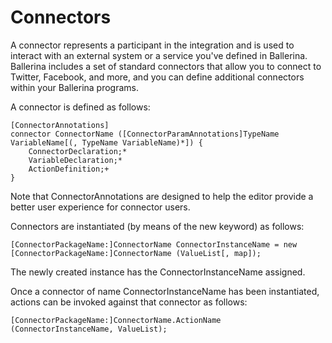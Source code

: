 # Connectors

A connector represents a participant in the integration and is used to interact with an external system or a service you've defined in Ballerina. Ballerina includes a set of standard connectors that allow you to connect to Twitter, Facebook, and more, and you can define additional connectors within your Ballerina programs.

A connector is defined as follows:
```
[ConnectorAnnotations]
connector ConnectorName ([ConnectorParamAnnotations]TypeName VariableName[(, TypeName VariableName)*]) {
    ConnectorDeclaration;*
    VariableDeclaration;*
    ActionDefinition;+
}
```
Note that ConnectorAnnotations are designed to help the editor provide a better user experience for connector users.

Connectors are instantiated (by means of the new keyword) as follows:
```
[ConnectorPackageName:]ConnectorName ConnectorInstanceName = new [ConnectorPackageName:]ConnectorName (ValueList[, map]);
```
The newly created instance has the ConnectorInstanceName assigned.

Once a connector of name ConnectorInstanceName has been instantiated, actions can be invoked against that connector as follows:
```
[ConnectorPackageName:]ConnectorName.ActionName (ConnectorInstanceName, ValueList);
```
